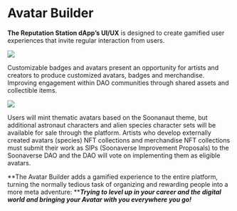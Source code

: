 # Avatar Builder

**The Reputation Station dApp’s UI/UX** is designed to create gamified user experiences that invite regular interaction from users.

![](https://lh4.googleusercontent.com/nTtNp72xkGyjadm3RswYABlHacEcJoiYWa51wA8LeG3TuC-kgmpsnZo1hDe84hQwX6QKjWfeBNR7aWP8\_9rYFXRpKXcXqeCzg\_mWDw-PxeIieNIECPMCNYVr7vKQg2M4tQAD5kP7)

Customizable badges and avatars present an opportunity for artists and creators to produce customized avatars, badges and merchandise. Improving engagement within DAO communities through shared assets and collectible items.

![](https://lh5.googleusercontent.com/3odv44KJRwGATeqcEkQI-6Ms3nErCKV7R\_fAXKyBtiFeECzotbxplVQlLF8DBMpptQK-rJCkFZ0pdFVbc4AEUA0ZMbtMMuK8teQrPC-6aZ7tf1wWdAKEwMPZvVVZasCF3iGLE5C0)

Users will mint thematic avatars based on the Soonanaut theme, but additional astronaut characters and alien species character sets will be available for sale through the platform. Artists who develop externally created avatars (species) NFT collections and merchandise NFT collections must submit their work as SIPs (Soonaverse Improvement Proposals) to the Soonaverse DAO and the DAO will vote on implementing them as eligible avatars.

**The Avatar Builder adds a gamified experience to the entire platform, turning the normally tedious task of organizing and rewarding people into a more meta adventure: **_**Trying to level up in your career and the digital world and bringing your Avatar with you everywhere you go!**_
